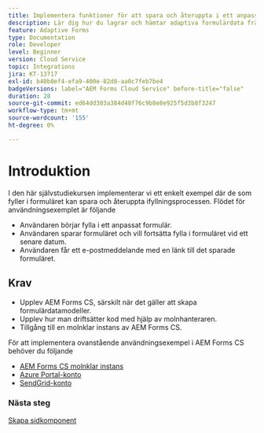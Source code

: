 ```yaml
---
title: Implementera funktioner för att spara och återuppta i ett anpassat formulär
description: Lär dig hur du lagrar och hämtar adaptiva formulärdata från Azure-lagringskontot.
feature: Adaptive Forms
type: Documentation
role: Developer
level: Beginner
version: Cloud Service
topic: Integrations
jira: KT-13717
exl-id: b40b0ef4-efa9-400e-82d8-aa0c7feb7be4
badgeVersions: label="AEM Forms Cloud Service" before-title="false"
duration: 28
source-git-commit: ed64dd303a384d48f76c9b8e8e925f5d3b8f3247
workflow-type: tm+mt
source-wordcount: '155'
ht-degree: 0%

---
```


# Introduktion

I den här självstudiekursen implementerar vi ett enkelt exempel där de som fyller i formuläret kan spara och återuppta ifyllningsprocessen. Flödet för användningsexemplet är följande

* Användaren börjar fylla i ett anpassat formulär.
* Användaren sparar formuläret och vill fortsätta fylla i formuläret vid ett senare datum.
* Användaren får ett e-postmeddelande med en länk till det sparade formuläret.

## Krav

* Upplev AEM Forms CS, särskilt när det gäller att skapa formulärdatamodeller.
* Upplev hur man driftsätter kod med hjälp av molnhanteraren.
* Tillgång till en molnklar instans av AEM Forms CS.

För att implementera ovanstående användningsexempel i AEM Forms CS behöver du följande

* [AEM Forms CS molnklar instans](https://experienceleague.adobe.com/docs/experience-manager-learn/cloud-service/forms/developing-for-cloud-service/intellij-and-aem-sync.html?lang=en#set-up-aem-author-instance)
* [Azure Portal-konto](https://portal.azure.com/)
* [SendGrid-konto](https://sendgrid.com/)

### Nästa steg

[Skapa sidkomponent](./page-component.md)
